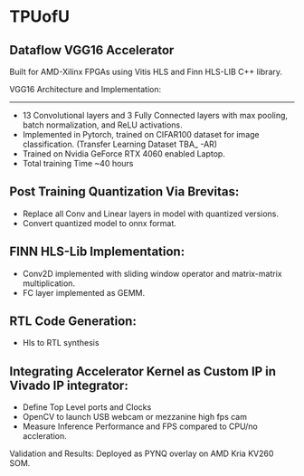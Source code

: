 # TPUofU
Dataflow VGG16 Accelerator 
--------------------------

Built for AMD-Xilinx FPGAs using Vitis HLS and Finn HLS-LIB C++ library.


VGG16 Architecture and Implementation:
______________________________________
- 13 Convolutional layers and 3 Fully Connected layers with max pooling, batch normalization, and ReLU activations. 
- Implemented in Pytorch, trained on CIFAR100 dataset for image classification. (Transfer Learning Dataset TBA_ -AR)
- Trained on Nvidia GeForce RTX 4060 enabled Laptop.
- Total training Time ~40 hours

Post Training Quantization Via Brevitas:
----------------------------------------
- Replace all Conv and Linear layers in model with quantized versions. 
- Convert quantized model to onnx format. 


FINN HLS-Lib Implementation:
----------------------------
- Conv2D implemented with sliding window operator and matrix-matrix multiplication.
- FC layer implemented as GEMM. 

RTL Code Generation:
--------------------
- Hls to RTL synthesis


Integrating Accelerator Kernel as Custom IP in Vivado IP integrator:
--------------------------------------------------------------------
- Define Top Level ports and Clocks
- OpenCV to launch USB webcam or mezzanine high fps cam
- Measure Inference Performance and FPS compared to CPU/no accleration. 



Validation and Results:
Deployed as PYNQ overlay on AMD Kria KV260 SOM. 
